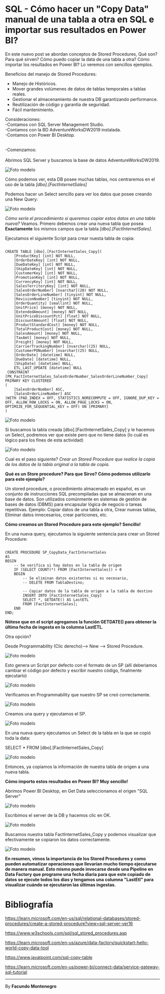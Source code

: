 # SQL - Cómo hacer un "Copy Data" manual de una tabla a otra en SQL e importar sus resultados en Power BI?


En este nuevo post se abordan conceptos de Stored Procedures, Qué son? Para qué sirven? Cómo puedo copiar la data de una tabla a otra? Cómo importar los resultados en Power BI? Lo veremos con sencillos ejemplos.

Beneficios del manejo de Stored Procedures:
- Manejo de Históricos.
- Mover grandes volúmenes de datos de tablas temporales a tablas reales.
- Gestionar el almacenamiento de nuestra DB garantizando performance. 
- Reutilización de código y garantía de seguridad.
- Fácil mantenimiento.

Consideraciones:<br />
-Contamos con SQL Server Management Studio.<br />
-Contamos con la BD AdventureWorksDW2019 instalada.<br />
-Contamos con Power BI Desktop.
<br /> 


<br />
-Comenzamos: <br />
<br />
Abrimos SQL Server y buscamos la base de datos AdventureWorksDW2019.

![Foto modelo](captura1.png)


Cómo podemos ver, esta DB posee muchas tablas, nos centraremos en el uso de la tabla *[dbo].[FactInternetSales]*

Podemos hacer un Select sencillo para ver los datos que posee creando una New Query:

![Foto modelo](captura2.png)

*Cómo sería el procedimiento si queremos copiar estos datos en una tabla nueva?* Veamos. Primero debemos crear una nueva tabla que posea **Exactamente** los mismos campos que la tabla *[dbo].[FactInternetSales]*.

Ejecutamos el siguiente Script para crear nuesta tabla de copia:

<pre><code>
CREATE TABLE [dbo].[FactInternetSales_Copy](
	[ProductKey] [int] NOT NULL,
	[OrderDateKey] [int] NOT NULL,
	[DueDateKey] [int] NOT NULL,
	[ShipDateKey] [int] NOT NULL,
	[CustomerKey] [int] NOT NULL,
	[PromotionKey] [int] NOT NULL,
	[CurrencyKey] [int] NOT NULL,
	[SalesTerritoryKey] [int] NOT NULL,
	[SalesOrderNumber] [nvarchar](20) NOT NULL,
	[SalesOrderLineNumber] [tinyint] NOT NULL,
	[RevisionNumber] [tinyint] NOT NULL,
	[OrderQuantity] [smallint] NOT NULL,
	[UnitPrice] [money] NOT NULL,
	[ExtendedAmount] [money] NOT NULL,
	[UnitPriceDiscountPct] [float] NOT NULL,
	[DiscountAmount] [float] NOT NULL,
	[ProductStandardCost] [money] NOT NULL,
	[TotalProductCost] [money] NOT NULL,
	[SalesAmount] [money] NOT NULL,
	[TaxAmt] [money] NOT NULL,
	[Freight] [money] NOT NULL,
	[CarrierTrackingNumber] [nvarchar](25) NULL,
	[CustomerPONumber] [nvarchar](25) NULL,
	[OrderDate] [datetime] NULL,
	[DueDate] [datetime] NULL,
	[ShipDate] [datetime] NULL,
	ETL_LAST_UPDATE [datetime] NULL
 CONSTRAINT [PK_FactInternetSales_SalesOrderNumber_SalesOrderLineNumber_Copy] PRIMARY KEY CLUSTERED 
(
	[SalesOrderNumber] ASC,
	[SalesOrderLineNumber] ASC
)WITH (PAD_INDEX = OFF, STATISTICS_NORECOMPUTE = OFF, IGNORE_DUP_KEY = OFF, ALLOW_ROW_LOCKS = ON, ALLOW_PAGE_LOCKS = ON, OPTIMIZE_FOR_SEQUENTIAL_KEY = OFF) ON [PRIMARY]
) 
</code></pre>

![Foto modelo](captura3.png)

Si buscamos la tabla creada [dbo].[FactInternetSales_Copy] y le hacemos un Select, podremos ver que existe pero que no tiene datos (lo cuál es lógico para los fines de esta actividad)

![Foto modelo](captura4.png)

Cual es el paso siguiente? *Crear un Stored Procedure que realice la copia de los datos de la tabla original a la tabla de copia.*

**Qué es un Store procedure? Para que Sirve? Cómo podemos utilizarlo para este ejemplo?**

Un stored procedure, o procedimiento almacenado en español, es un conjunto de instrucciones SQL precompiladas que se almacenan en una base de datos. Son utilizados comúnmente en sistemas de gestión de bases de datos (DBMS) para encapsular lógica de negocio o tareas repetitivas. Ejemplo: Copiar datos de una tabla a otra, Crear nuevas tablas, Eliminar datos innecesarios, crear particiones, etc.

**Cómo creamos un Stored Procedure para este ejemplo? Sencillo!**

En una nueva query, ejecutamos la siguiente sentencia para crear un Stored Procedure:

<pre><code>
CREATE PROCEDURE SP_CopyData_FactInternetSales
AS
BEGIN
    -- Se verifica si hay datos en la tabla de origen
    IF (SELECT COUNT(*) FROM [FactInternetSales]) > 0
    BEGIN
        -- Se eliminan datos existentes si es necesario,
        -- DELETE FROM TablaDestino;

        -- Copiar datos de la tabla de origen a la tabla de destino
        INSERT INTO [FactInternetSales_Copy]
        SELECT *, GETDATE() AS LastETL
        FROM [FactInternetSales];
    END
END;
</code></pre>

**Nótese que en el script agregamos la función GETDATE() para obtener la última fecha de ingesta en la columna LastETL**.

Otra opción? 

Desde Programmability (Clic derecho)--> New --> Stored Procedure.

![Foto modelo](captura5.png)

Esto genera un Script por defecto con el formato de un SP (allí deberiamos cambiar el código por defecto y escribir nuestro código, finalmente ejecutarlo)

![Foto modelo](captura10.png)

Verificamos en Programmability que nuestro SP se creó correctamente.

![Foto modelo](captura11.png)

Creamos una query y ejecutamos el SP.

![Foto modelo](captura12.png)

En una nueva query ejecutamos un Select de la tabla en la que se copió toda la data:

SELECT * FROM [dbo].[FactInternetSales_Copy]

![Foto modelo](captura13.png)

Entonces, ya copiamos la información de nuestra tabla de origen a una nueva tabla.

**Cómo importo estos resultados en Power BI? Muy sencillo!**

Abrimos Power BI Desktop, en Get Data seleccionamos el origen "SQL Server"

![Foto modelo](captura14.png)

Escribimos el server de la DB y hacemos clic en OK.

![Foto modelo](captura15.png)

Buscamos nuestra tabla FactInternetSales_Copy y podemos visualizar que efectivamente se copiaron los datos correctamente.

![Foto modelo](captura16.png)


**En resumen, vimos la importancia de los Stored Procedures y como pueden automatizar operaciones que llevarían mucho tiempo ejecutarse de manera manual. Esto mismo puede invocarse desde una Pipeline en Data Factory que programe una fecha diaria para que este copiado de datos se ejecute todos los dias y tengamos una columna "LastEtl" para visualizar cuándo se ejecutaron las últimas ingestas.**


# Bibliografía

https://learn.microsoft.com/en-us/sql/relational-databases/stored-procedures/create-a-stored-procedure?view=sql-server-ver16

https://www.w3schools.com/sql/sql_stored_procedures.asp

https://learn.microsoft.com/en-us/azure/data-factory/quickstart-hello-world-copy-data-tool

https://www.javatpoint.com/sql-copy-table

https://learn.microsoft.com/en-us/power-bi/connect-data/service-gateway-sql-tutorial

---
By **Facundo Montenegro**
